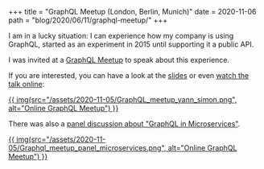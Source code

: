 +++
title = "GraphQL Meetup (London, Berlin, Munich)"
date = 2020-11-06
path = "blog/2020/06/11/graphql-meetup/"
+++

I am in a lucky situation: I can experience how my company is using GraphQL, started as an experiment in 2015 until supporting it a public API.

I was invited at a [GraphQL Meetup](https://www.meetup.com/graphql-berlin/events/274229061) to speak about this experience.

If you are interested, you can have a look at the [slides](https://www.slideshare.net/yann_s/bringing-a-public-graphql-api-from-beta-to-production-ready-239122223) or even [watch the talk online](https://www.youtube.com/watch?v=Y4aP-ryulgQ&t=489s):

[{{ img(src="/assets/2020-11-05/GraphQL_meetup_yann_simon.png", alt="Online GraphQL Meetup") }}](https://www.youtube.com/watch?v=Y4aP-ryulgQ&t=489s)

There was also a [panel discussion about "GraphQL in Microservices"](https://www.youtube.com/watch?v=Y4aP-ryulgQ&t=5158s).

[{{ img(src="/assets/2020-11-05/Graphql_meetup_panel_microservices.png", alt="Online GraphQL Meetup") }}](https://www.youtube.com/watch?v=Y4aP-ryulgQ&t=5158s)
